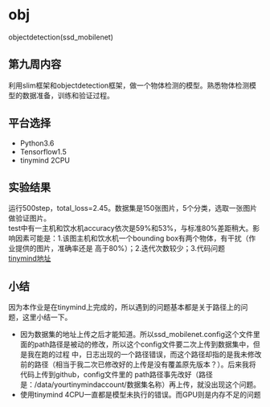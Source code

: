 # obj
objectdetection(ssd_mobilenet)<br>
## 第九周内容<br>

利用slim框架和objectdetection框架，做一个物体检测的模型。熟悉物体检测模型的数据准备，训练和验证过程。<br>
## 平台选择<br>

* Python3.6<br>
* Tensorflow1.5<br>
* tinymind 2CPU<br>
## 实验结果<br>

运行500step，total_loss=2.45。数据集是150张图片，5个分类，选取一张图片做验证图片。<br>
test中有一主机和饮水机accuracy依次是59%和53%，与标准80%差距稍大。影响因素可能是：1.该图主机和饮水机一个bounding box有两个物体，有干扰（作业提供的图片，准确率还是
高于80%）；2.迭代次数较少；3.代码问题<br>
[tinymind地址](https://www.tinymind.com/executions/518sydc2 "https://www.tinymind.com/executions/518sydc2")
## 小结<br>
因为本作业是在tinymind上完成的，所以遇到的问题基本都是关于路径上的问题，这里小结一下。<br>
* 因为数据集的地址上传之后才能知道。所以ssd_mobilenet.config这个文件里面的path路径是被动的修改，所以这个config文件要二次上传到数据集中，但是我在跑的过程
中，日志出现的一个路径错误，而这个路径却指的是我未修改前的路径（相当于我二次已修改好的上传是没有覆盖原先版本？）。后来我将代码上传到github，config文件里的
path路径事先改好（路径是：/data/yourtinymindaccount/数据集名称）再上传，就没出现这个问题。
* 使用tinymind 4CPU一直都是模型未执行的错误。而GPU则是内存不足的问题
